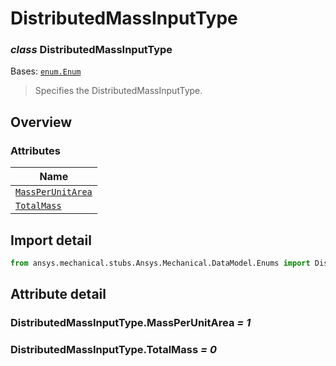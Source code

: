 # DistributedMassInputType

<a id="DistributedMassInputType"></a>

### *class* DistributedMassInputType

Bases: [`enum.Enum`](https://docs.python.org/3/library/enum.html#enum.Enum)

> Specifies the DistributedMassInputType.

> <!-- !! processed by numpydoc !! -->

<a id="overview"></a>

## Overview

### Attributes

| Name |
| ------------------------------------------------------------------ |
| [`MassPerUnitArea`](#DistributedMassInputType.MassPerUnitArea) |
| [`TotalMass`](#DistributedMassInputType.TotalMass) |

<a id="import-detail"></a>

## Import detail

```python
from ansys.mechanical.stubs.Ansys.Mechanical.DataModel.Enums import DistributedMassInputType
```

<a id="attribute-detail"></a>

## Attribute detail

<a id="DistributedMassInputType.MassPerUnitArea"></a>

### DistributedMassInputType.MassPerUnitArea *= 1*

<a id="DistributedMassInputType.TotalMass"></a>

### DistributedMassInputType.TotalMass *= 0*
